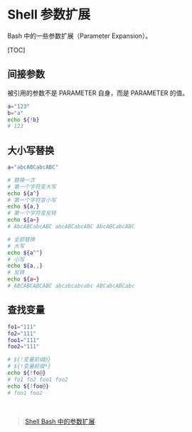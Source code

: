 # Shell 参数扩展

Bash 中的一些参数扩展（Parameter Expansion）。

[TOC]

## 间接参数

 被引用的参数不是 PARAMETER 自身，而是 PARAMETER 的值。

```bash
a="123"
b="a"
echo ${!b}
# 123
```

## 大小写替换

```bash
a="abcABCabcABC"

# 替换一次
# 第一个字符变大写
echo ${a^}
# 第一个字符变小写
echo ${a,}
# 第一个字符变反转
echo ${a~}
# AbcABCabcABC abcABCabcABC AbcABCabcABC

# 全部替换
# 大写
echo ${a^^}
# 小写
echo ${a,,}
# 反转
echo ${a~}
# ABCABCABCABC abcabcabcabc ABCabcABCabc
```

## 查找变量

```bash
fo1="111"
fo2="111"
foo1="111"
foo2="111"

# ${!变量前缀@}
# ${!变量前缀*}
echo ${!fo@}
# fo1 fo2 foo1 foo2
echo ${!foo@}
# foo1 foo2
```

<br/>

> [Shell Bash 中的参数扩展]( https://www.jianshu.com/p/c623ef6f2342 )